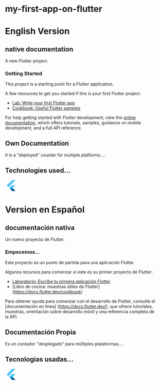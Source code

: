 # my-first-app-on-flutter

# English Version

## native documentation
A new Flutter project.

### Getting Started

This project is a starting point for a Flutter application.

A few resources to get you started if this is your first Flutter project:

- [Lab: Write your first Flutter app](https://docs.flutter.dev/get-started/codelab)
- [Cookbook: Useful Flutter samples](https://docs.flutter.dev/cookbook)

For help getting started with Flutter development, view the
[online documentation](https://docs.flutter.dev/), which offers tutorials,
samples, guidance on mobile development, and a full API reference.

## Own Documentation
 
It is a "deployed" counter for multiple platforms....

## Technologies used...
<code><img height="40" src="https://raw.githubusercontent.com/github/explore/80688e429a7d4ef2fca1e82350fe8e3517d3494d/topics/flutter/flutter.png"></code>

# Version en Español

## documentación nativa
Un nuevo proyecto de Flutter.

### Empecemos...
Este proyecto es un punto de partida para una aplicación Flutter.

Algunos recursos para comenzar si este es su primer proyecto de Flutter:

- [Laboratorio: Escribe tu primera aplicación Flutter](https://docs.flutter.dev/get-started/codelab)
- [Libro de cocina: muestras útiles de Flutter] (https://docs.flutter.dev/cookbook)

Para obtener ayuda para comenzar con el desarrollo de Flutter, consulte el
[documentación en línea] (https://docs.flutter.dev/), que ofrece tutoriales,
muestras, orientación sobre desarrollo móvil y una referencia completa de la API.

## Documentación Propia
 
Es un contador "desplegado" para múltiples plataformas....

## Tecnologias usadas...

<code><img height="40" src="https://raw.githubusercontent.com/github/explore/80688e429a7d4ef2fca1e82350fe8e3517d3494d/topics/flutter/flutter.png"></code>

